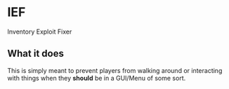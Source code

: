 # IEF
Inventory Exploit Fixer

## What it does ##  
This is simply meant to prevent players from walking around or interacting with things when they **should** be in a GUI/Menu of some sort.
